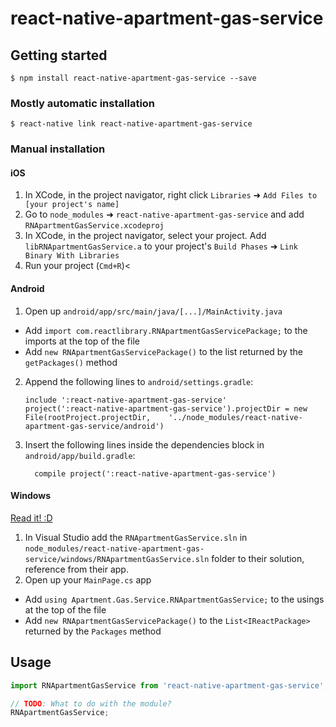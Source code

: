 
# react-native-apartment-gas-service

## Getting started

`$ npm install react-native-apartment-gas-service --save`

### Mostly automatic installation

`$ react-native link react-native-apartment-gas-service`

### Manual installation


#### iOS

1. In XCode, in the project navigator, right click `Libraries` ➜ `Add Files to [your project's name]`
2. Go to `node_modules` ➜ `react-native-apartment-gas-service` and add `RNApartmentGasService.xcodeproj`
3. In XCode, in the project navigator, select your project. Add `libRNApartmentGasService.a` to your project's `Build Phases` ➜ `Link Binary With Libraries`
4. Run your project (`Cmd+R`)<

#### Android

1. Open up `android/app/src/main/java/[...]/MainActivity.java`
  - Add `import com.reactlibrary.RNApartmentGasServicePackage;` to the imports at the top of the file
  - Add `new RNApartmentGasServicePackage()` to the list returned by the `getPackages()` method
2. Append the following lines to `android/settings.gradle`:
  	```
  	include ':react-native-apartment-gas-service'
  	project(':react-native-apartment-gas-service').projectDir = new File(rootProject.projectDir, 	'../node_modules/react-native-apartment-gas-service/android')
  	```
3. Insert the following lines inside the dependencies block in `android/app/build.gradle`:
  	```
      compile project(':react-native-apartment-gas-service')
  	```

#### Windows
[Read it! :D](https://github.com/ReactWindows/react-native)

1. In Visual Studio add the `RNApartmentGasService.sln` in `node_modules/react-native-apartment-gas-service/windows/RNApartmentGasService.sln` folder to their solution, reference from their app.
2. Open up your `MainPage.cs` app
  - Add `using Apartment.Gas.Service.RNApartmentGasService;` to the usings at the top of the file
  - Add `new RNApartmentGasServicePackage()` to the `List<IReactPackage>` returned by the `Packages` method


## Usage
```javascript
import RNApartmentGasService from 'react-native-apartment-gas-service';

// TODO: What to do with the module?
RNApartmentGasService;
```
  